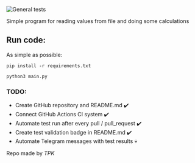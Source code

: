 ![General tests](https://github.com/ThePigeonKing/CI-test/actions/workflows/main.yml/badge.svg)

Simple program for reading values 
from file and doing some calculations

Run code:
-----
As simple as possible:
```
pip install -r requirements.txt

python3 main.py
```

### TODO:

- Create GitHub repository and README.md           ✔️
- Connect GitHub Actions CI system  ✔️
- Automate test run after every pull / pull_request ✔️
- Create test validation badge in README.md ✔️
- Automate Telegram messages with test results 💀



Repo made by *TPK*


